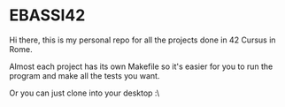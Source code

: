 # EBASSI42

Hi there, this is my personal repo for all the projects done in 42 Cursus in Rome.

Almost each project has its own Makefile so it's easier for you to run the program and make all the tests you want.

Or you can just clone into your desktop :\
